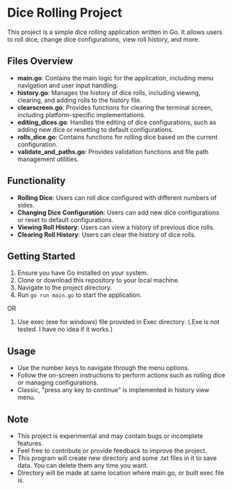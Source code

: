 # Dice Rolling Project

This project is a simple dice rolling application written in Go. It allows users to roll dice, change dice configurations, view roll history, and more.

## Files Overview

- **main.go**: Contains the main logic for the application, including menu navigation and user input handling.
- **history.go**: Manages the history of dice rolls, including viewing, clearing, and adding rolls to the history file.
- **clearscreen.go**: Provides functions for clearing the terminal screen, including platform-specific implementations.
- **editing_dices.go**: Handles the editing of dice configurations, such as adding new dice or resetting to default configurations.
- **rolls_dice.go**: Contains functions for rolling dice based on the current configuration.
- **validate_and_paths.go**: Provides validation functions and file path management utilities.

## Functionality

- **Rolling Dice**: Users can roll dice configured with different numbers of sides.
- **Changing Dice Configuration**: Users can add new dice configurations or reset to default configurations.
- **Viewing Roll History**: Users can view a history of previous dice rolls.
- **Clearing Roll History**: Users can clear the history of dice rolls.

## Getting Started

1. Ensure you have Go installed on your system.
2. Clone or download this repository to your local machine.
3. Navigate to the project directory.
4. Run `go run main.go` to start the application.

 OR

1. Use exec (exe for windows) file provided in Exec directory. (.Exe is not tested. I have no idea if it works.)

## Usage

- Use the number keys to navigate through the menu options.
- Follow the on-screen instructions to perform actions such as rolling dice or managing configurations.
- Classic, "press any key to continue" is implemented in history view menu.

## Note

- This project is experimental and may contain bugs or incomplete features.
- Feel free to contribute or provide feedback to improve the project.
- This program will create new directory and some .txt files in it to save data. You can delete them any time you want.
- Directory will be made at same location where main.go, or built exec file is.

